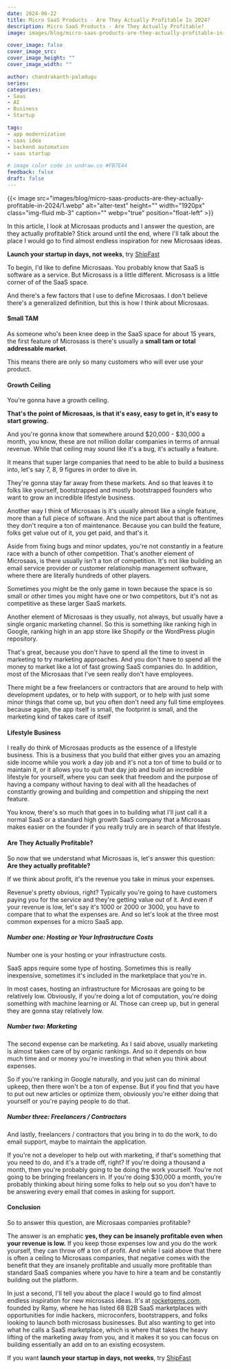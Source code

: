```yaml
---
date: 2024-06-22
title: Micro SaaS Products - Are They Actually Profitable In 2024?
description: Micro SaaS Products - Are They Actually Profitable?
image: images/blog/micro-saas-products-are-they-actually-profitable-in-2024/1.webp

cover_image: false
cover_image_src: 
cover_image_height: ""
cover_image_width: ""

author: chandrakanth-paladugu
series: 
categories:
- Saas
- AI
- Business
- Startup

tags:
- app modernization
- saas idea
- backend automation
- saas startup

# image color code in undraw.co #FB7E44 
feedback: false
draft: false
---
```


{{< image src="images/blog/micro-saas-products-are-they-actually-profitable-in-2024/1.webp" alt="alter-text" height="" width="1920px" class="img-fluid mb-3" caption="" webp="true" position="float-left" >}}

In this article, I look at Microsaas products and I answer the question, are they actually profitable? Stick around until the end, where I'll talk about the place I would go to find almost endless inspiration for new Microsaas ideas. 

**Launch your startup in days, not weeks**, try [ShipFast](https://shipfa.st/?via=lindane)

To begin, I'd like to define Microsaas. You probably know that SaaS is software as a service. But Microsass is a little different. Microsass is a little corner of of the SaaS space.

And there's a few factors that I use to define Microsaas. I don't believe there's a generalized definition, but this is how I think about Microsaas.

#### Small TAM

As someone who's been knee deep in the SaaS space for about 15 years, the first feature of Microsass is there's usually a **small tam or total addressable market**.

This means there are only so many customers who will ever use your product.

#### Growth Ceiling

You're gonna have a growth ceiling.

**That's the point of Microsaas, is that it's easy, easy to get in, it's easy to start growing.** 

And you're gonna know that somewhere around $20,000 - $30,000 a month, you know, these are not million dollar companies in terms of annual revenue. While that ceiling may sound like it's a bug, it's actually a feature.

It means that super large companies that need to be able to build a business into, let's say 7, 8, 9 figures in order to dive in. 

They're gonna stay far away from these markets. And so that leaves it to folks like yourself, bootstrapped and mostly bootstrapped founders who want to grow an incredible lifestyle business.

Another way I think of Microsaas is it's usually almost like a single feature, more than a full piece of software. And the nice part about that is oftentimes they don't require a ton of maintenance. Because you can build the feature, folks get value out of it, you get paid, and that's it.

Aside from fixing bugs and minor updates, you're not constantly in a feature race with a bunch of other competition. That's another element of Microsaas, is there usually isn't a ton of competition.  It's not like building an email service provider or customer relationship management software, where there are literally hundreds of other players.

Sometimes you might be the only game in town because the space is so small or other times you might have one or two competitors, but it's not as competitive as these larger SaaS markets. 

Another element of Microsaas is they usually, not always, but usually have a single organic marketing channel. So this is something like ranking high in Google, ranking high in an app store like Shopify or the WordPress plugin repository.

That's great, because you don't have to spend all the time to invest in marketing to try marketing approaches. And you don't have to spend all the money to market like a lot of fast growing SaaS companies do. In addition, most of the Microsaas that I've seen really don't have employees.

There might be a few freelancers or contractors that are around to help with development updates, or to help with support, or to help with just some minor things that come up, but you often don't need any full time employees because again, the app itself is small, the footprint is small, and the marketing kind of takes care of itself

#### Lifestyle Business

I really do think of Microsaas products as the essence of a lifestyle business. This is a business that you build that either gives you an amazing side income while you work a day job and it's not a ton of time to build or to maintain it, or it allows you to quit that day job and build an incredible lifestyle for yourself, where you can seek that freedom and the purpose of having a company without having to deal with all the headaches of constantly growing and building and competition and shipping the next feature.

You know, there's so much that goes in to building what I'll just call it a normal SaaS or a standard high growth SaaS company that a Microsaas makes easier on the founder if you really truly are in search of that lifestyle. 

#### Are They Actually Profitable?

So now that we understand what Microsaas is, let's answer this question: **Are they actually profitable?** 

If we think about profit, it's the revenue you take in minus your expenses.

Revenue's pretty obvious, right? Typically you're going to have customers paying you for the service and they're getting value out of it.  And even if your revenue is low, let's say it's 1000 or 2000 or 3000, you have to compare that to what the expenses are. And so let's look at the three most common expenses for a micro SaaS app.

##### Number one: Hosting or Your Infrastructure Costs

Number one is your hosting or your infrastructure costs. 

SaaS apps require some type of hosting. Sometimes this is really inexpensive, sometimes it's included in the marketplace that you're in.

In most cases, hosting an infrastructure for Microsaas are going to be relatively low. Obviously, if you're doing a lot of computation, you're doing something with machine learning or AI. Those can creep up, but in general they are gonna stay relatively low.

##### Number two: Marketing

The second expense can be marketing. As I said above, usually marketing is almost taken care of by organic rankings. And so it depends on how much time and or money you're investing in that when you think about expenses.

So if you're ranking in Google naturally, and you just can do minimal upkeep, then there won't be a ton of expense. But if you find that you have to put out new articles or optimize them, obviously you're either doing that yourself or you're paying people to do that. 

##### Number three: Freelancers / Contractors

And lastly, freelancers / contractors that you bring in to do the work, to do email support, maybe to maintain the application.

If you're not a developer to help out with marketing, if that's something that you need to do, and it's a trade off, right? If you're doing a thousand a month, then you're probably going to be doing the work yourself. You're not going to be bringing freelancers in. If you're doing $30,000 a month, you're probably thinking about hiring some folks to help out so you don't have to be answering every email that comes in asking for support.

#### Conclusion

So to answer this question, are Microsaas companies profitable? 

The answer is an emphatic **yes, they can be insanely profitable even when your revenue is low.** If you keep those expenses low and you do the work yourself, they can throw off a ton of profit. And while I said above that there is often a ceiling to Microsaas companies, that negative comes with the benefit that they are insanely profitable and usually more profitable than standard SaaS companies where you have to hire a team and be constantly building out the platform.

In just a second, I'll tell you about the place I would go to find almost endless inspiration for new microsass ideas. It's at [rocketgems.com](http://rocketgems.com/), founded by Ramy, where he has listed 68 B2B SaaS marketplaces with opportunities for indie hackers, microconfers, bootstrappers, and folks looking to launch both microsass businesses. But also wanting to get into what he calls a SaaS marketplace, which is where that takes the heavy lifting of the marketing away from you, and it makes it so you can focus on building essentially an add on to an existing ecosystem.

If you want **launch your startup in days, not weeks**, try [ShipFast](https://shipfa.st/?via=lindane)

